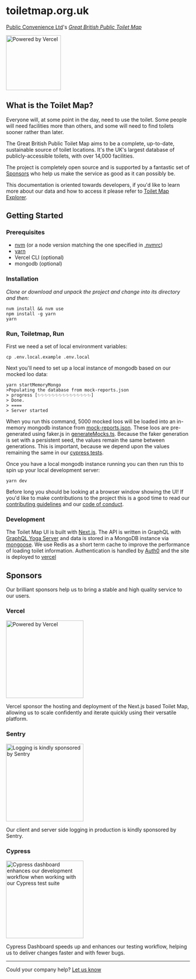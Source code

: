 # toiletmap.org.uk

[Public Convenience Ltd](https://www.publicconvenience.org/)'s _[Great British Public Toilet Map](https://www.toiletmap.org.uk)_

[<img src="./public/powered-by-vercel.svg" width="150" alt="Powered by Vercel">](https://vercel.com/?utm_source=public-convenience-ltd&utm_campaign=oss)

## What is the Toilet Map?

Everyone will, at some point in the day, need to use the toilet. Some people will need facilities more than others, and some will need to find toilets sooner rather than later.

The Great British Public Toilet Map aims to be a complete, up-to-date, sustainable source of toilet locations. It's the UK's largest database of publicly-accessible toilets, with over 14,000 facilities.

The project is completely open source and is supported by a fantastic set of [Sponsors](#sponsors) who help us make the service as good as it can possibly be.

This documentation is oriented towards developers, if you'd like to learn more about our data and how to access it please refer to [Toilet Map Explorer](https://www.toiletmap.org.uk/explorer).

## Getting Started

### Prerequisites

- [nvm](https://github.com/nvm-sh/nvm#installing-and-updating) (or a node version matching the one specified in [.nvmrc](./nvmrc))
- [yarn](https://yarnpkg.com/getting-started/install)
- Vercel CLI (optional)
- mongodb (optional)

### Installation

_Clone or download and unpack the project and change into its directory and then:_

```
nvm install && nvm use
npm install -g yarn
yarn
```

### Run, Toiletmap, Run

First we need a set of local environment variables:

```
cp .env.local.example .env.local
```

Next you'll need to set up a local instance of mongodb based on our mocked loo data:

```
yarn startMemoryMongo
>Populating the database from mock-reports.json
> progress [✨✨✨✨✨✨✨✨✨✨✨✨✨✨✨]
> Done.
> ====
> Server started
```

When you run this command, 5000 mocked loos will be loaded into an in-memory mongodb instance from [mock-reports.json](./scripts/mock-reports.json). These loos are pre-generated using faker.js in [generateMocks.ts](./scripts/generateMocks.ts). Because the faker generation is set with a persistent seed, the values remain the same between generations. This is important, because we depend upon the values remaining the same in our [cypress tests](./cypress/e2e//desktop/index.cy.ts).

Once you have a local mongodb instance running you can then run this to spin up your local development server:

```
yarn dev
```

Before long you should be looking at a browser window showing the UI!
If you'd like to make contributions to the project this is a good time to read our [contributing guidelines](https://github.com/neontribe/gbptm/blob/master/.github/CONTRIBUTING.md) and our [code of conduct](https://github.com/neontribe/gbptm/blob/master/.github/CODE_OF_CONDUCT.md).

### Development

The Toilet Map UI is built with [Next.js](https://nextjs.org/). The API is written in GraphQL with [GraphQL Yoga Server](https://github.com/dotansimha/graphql-yoga) and data is stored in a MongoDB instance via [mongoose](https://mongoosejs.com/). We use Redis as a short term cache to improve the performance of loading toilet information. Authentication is handled by [Auth0](https://auth0.com/) and the site is deployed to [vercel](https://vercel.com)

## Sponsors

Our brilliant sponsors help us to bring a stable and high quality service to our users.

### Vercel

[<img src="./public/powered-by-vercel.svg" width="212" alt="Powered by Vercel">](https://vercel.com/?utm_source=public-convenience-ltd&utm_campaign=oss)

Vercel sponsor the hosting and deployment of the Next.js based Toilet Map, allowing us to scale confidently and iterate quickly using their versatile platform.

### Sentry

[<img src="https://user-images.githubusercontent.com/1771189/178340599-94f9d130-dd82-4389-a4ac-69b9fb014d8a.svg" width="212" alt="Logging is kindly sponsored by Sentry">](https://sentry.io)

Our client and server side logging in production is kindly sponsored by Sentry.

### Cypress

[<img src="https://www.cypress.io/static/33498b5f95008093f5f94467c61d20ab/c0bf4/cypress-logo.webp" width="212" alt="Cypress dashboard enhances our development workflow when working with our Cypress test suite">](https://www.cypress.io/dashboard)

Cypress Dashboard speeds up and enhances our testing workflow, helping us to deliver changes faster and with fewer bugs.

---

Could your company help?
[Let us know](https://www.toiletmap.org.uk/contact)
